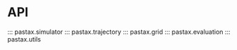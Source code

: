 # API

::: pastax.simulator
::: pastax.trajectory
::: pastax.grid
::: pastax.evaluation
::: pastax.utils
